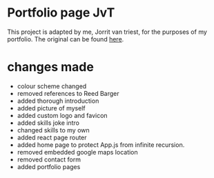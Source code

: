 # Portfolio page JvT
This project is adapted by me, Jorrit van triest, for the purposes of my portfolio.
The original can be found [here](https://www.freecodecamp.org/news/build-portfolio-website-react/).

# changes made
* colour scheme changed
* removed references to Reed Barger
* added thorough introduction
* added picture of myself
* added custom logo and favicon
* added skills joke intro 
* changed skills to my own
* added react page router
* added home page to protect App.js from infinite recursion.
* removed embedded google maps location
* removed contact form
* added portfolio pages
